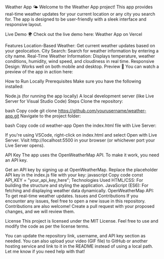 Weather App 🌤️
Welcome to the Weather App project! This app provides real-time weather updates for your current location or any city you search for. The app is designed to be user-friendly with a sleek interface and responsive layout.

Live Demo 🌍
Check out the live demo here: Weather App on Vercel

Features
Location-Based Weather: Get current weather updates based on your geolocation.
City Search: Search for weather information by entering a city name.
Real-Time Weather Information: Displays temperature, weather conditions, humidity, wind speed, and cloudiness in real time.
Responsive Design: Works well on both mobile and desktop.
Preview 🎥
You can watch a preview of the app in action here:



How to Run Locally
Prerequisites
Make sure you have the following installed:

Node.js (for running the app locally)
A local development server (like Live Server for Visual Studio Code)
Steps
Clone the repository:

bash
Copy code
git clone https://github.com/yourusername/weather-app.git
Navigate to the project folder:

bash
Copy code
cd weather-app
Open the index.html file with Live Server:

If you're using VSCode, right-click on index.html and select Open with Live Server.
Visit http://localhost:5500 in your browser (or whichever port your Live Server opens).

API Key
The app uses the OpenWeatherMap API. To make it work, you need an API key.

Get an API key by signing up at OpenWeatherMap.
Replace the placeholder API key in the index.js file with your key:
javascript
Copy code
const API_KEY = "your_api_key_here";
Technologies Used
HTML/CSS: For building the structure and styling the application.
JavaScript (ES6): For fetching and displaying weather data dynamically.
OpenWeatherMap API: To get real-time weather updates.
Issues and Contributions
If you encounter any issues, feel free to open a new issue in this repository. Contributions are also welcome! Create a pull request with your proposed changes, and we will review them.

License
This project is licensed under the MIT License. Feel free to use and modify the code as per the license terms.

You can update the repository link, username, and API key section as needed. You can also upload your video (GIF file) to GitHub or another hosting service and link to it in the README instead of using a local path. Let me know if you need help with that!
